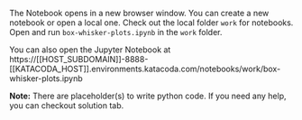 The Notebook opens in a new browser window. You can create a new notebook or open a local one. Check out the local folder `work` for notebooks. Open and run `box-whisker-plots.ipynb` in the `work` folder.

You can also open the Jupyter Notebook at https://[[HOST_SUBDOMAIN]]-8888-[[KATACODA_HOST]].environments.katacoda.com/notebooks/work/box-whisker-plots.ipynb

**Note:**
There are placeholder(s) to write python code. If you need any help, you can checkout solution tab.
